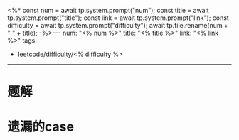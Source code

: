 <%*
const num = await tp.system.prompt("num");
const title = await tp.system.prompt("title");
const link = await tp.system.prompt("link");
const difficulty = await tp.system.prompt("difficulty");
await tp.file.rename(num + " " + title);
-%>---
num: "<% num %>"
title: "<% title %>"
link: "<% link %>"
tags:
  - leetcode/difficulty/<% difficulty %>
---

# 题解



# 遗漏的case

